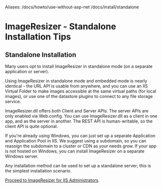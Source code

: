 Aliases: /docs/howto/use-without-asp-net /docs/install/standalone

# ImageResizer - Standalone Installation Tips

## Standalone Installation

Many users opt to install ImageResizer in standalone mode (on a separate application or server). 

Using ImageResizer in standalone mode and embedded mode is nearly identical - the URL API is usable from anywhere, and you can use an IIS Virtual Folder to make images accessible at the same virtual paths (for local images), or use one of the datastore plugins to connect to any file storage service. 

ImageResizer.dll offers both Client and Server APIs. The server APIs are only enabled via Web.config. You can use ImageResizer.dll as a client in one app, and as the server in another. The REST API is human-writable, so the client API is quite optional.

If you're already using Windows, you can just set up a separate Application and Application Pool in IIS. We suggest using a subdomain, so you can reassign the subdomain to a cluster or CDN as your needs grow. If your app is not hosted on Windows, you can install ImageResizer on a separate Windows server. 

Any installation method can be used to set up a standalone server; this is the simplest installation scenario. 

[Proceed to ImageResizer for IIS Administrators](/docs/v4/install/administrators).
